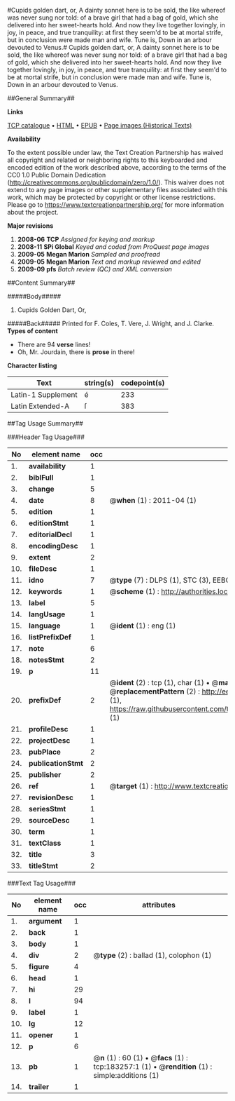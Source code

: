 #Cupids golden dart, or, A dainty sonnet here is to be sold, the like whereof was never sung nor told: of a brave girl that had a bag of gold, which she delivered into her sweet-hearts hold. And now they live together lovingly, in joy, in peace, and true tranquility: at first they seem'd to be at mortal strife, but in conclusion were made man and wife. Tune is, Down in an arbour devouted to Venus.#
Cupids golden dart, or, A dainty sonnet here is to be sold, the like whereof was never sung nor told: of a brave girl that had a bag of gold, which she delivered into her sweet-hearts hold. And now they live together lovingly, in joy, in peace, and true tranquility: at first they seem'd to be at mortal strife, but in conclusion were made man and wife. Tune is, Down in an arbour devouted to Venus.

##General Summary##

**Links**

[TCP catalogue](http://www.ota.ox.ac.uk/tcp/)  • 
[HTML](http://tei.it.ox.ac.uk/tcp/Texts-HTML/free/B02/B02546.html)  • 
[EPUB](http://tei.it.ox.ac.uk/tcp/Texts-EPUB/free/B02/B02546.epub) • 
[Page images (Historical Texts)](https://historicaltexts.jisc.ac.uk/eebo-99887085e)

**Availability**

To the extent possible under law, the Text Creation Partnership has waived all copyright and related or neighboring rights to this keyboarded and encoded edition of the work described above, according to the terms of the CC0 1.0 Public Domain Dedication (http://creativecommons.org/publicdomain/zero/1.0/). This waiver does not extend to any page images or other supplementary files associated with this work, which may be protected by copyright or other license restrictions. Please go to https://www.textcreationpartnership.org/ for more information about the project.

**Major revisions**

1. __2008-06__ __TCP__ *Assigned for keying and markup*
1. __2008-11__ __SPi Global__ *Keyed and coded from ProQuest page images*
1. __2009-05__ __Megan Marion__ *Sampled and proofread*
1. __2009-05__ __Megan Marion__ *Text and markup reviewed and edited*
1. __2009-09__ __pfs__ *Batch review (QC) and XML conversion*

##Content Summary##

#####Body#####

1. Cupids Golden Dart, Or,

#####Back#####
Printed for F. Coles, T. Vere, J. Wright, and J. Clarke.
**Types of content**

  * There are 94 **verse** lines!
  * Oh, Mr. Jourdain, there is **prose** in there!

**Character listing**


|Text|string(s)|codepoint(s)|
|---|---|---|
|Latin-1 Supplement|é|233|
|Latin Extended-A|ſ|383|

##Tag Usage Summary##

###Header Tag Usage###

|No|element name|occ|attributes|
|---|---|---|---|
|1.|__availability__|1||
|2.|__biblFull__|1||
|3.|__change__|5||
|4.|__date__|8| @__when__ (1) : 2011-04 (1)|
|5.|__edition__|1||
|6.|__editionStmt__|1||
|7.|__editorialDecl__|1||
|8.|__encodingDesc__|1||
|9.|__extent__|2||
|10.|__fileDesc__|1||
|11.|__idno__|7| @__type__ (7) : DLPS (1), STC (3), EEBO-CITATION (1), PROQUEST (1), VID (1)|
|12.|__keywords__|1| @__scheme__ (1) : http://authorities.loc.gov/ (1)|
|13.|__label__|5||
|14.|__langUsage__|1||
|15.|__language__|1| @__ident__ (1) : eng (1)|
|16.|__listPrefixDef__|1||
|17.|__note__|6||
|18.|__notesStmt__|2||
|19.|__p__|11||
|20.|__prefixDef__|2| @__ident__ (2) : tcp (1), char (1)  •  @__matchPattern__ (2) : ([0-9\-]+):([0-9IVX]+) (1), (.+) (1)  •  @__replacementPattern__ (2) : http://eebo.chadwyck.com/downloadtiff?vid=$1&page=$2 (1), https://raw.githubusercontent.com/textcreationpartnership/Texts/master/tcpchars.xml#$1 (1)|
|21.|__profileDesc__|1||
|22.|__projectDesc__|1||
|23.|__pubPlace__|2||
|24.|__publicationStmt__|2||
|25.|__publisher__|2||
|26.|__ref__|1| @__target__ (1) : http://www.textcreationpartnership.org/docs/. (1)|
|27.|__revisionDesc__|1||
|28.|__seriesStmt__|1||
|29.|__sourceDesc__|1||
|30.|__term__|1||
|31.|__textClass__|1||
|32.|__title__|3||
|33.|__titleStmt__|2||


###Text Tag Usage###

|No|element name|occ|attributes|
|---|---|---|---|
|1.|__argument__|1||
|2.|__back__|1||
|3.|__body__|1||
|4.|__div__|2| @__type__ (2) : ballad (1), colophon (1)|
|5.|__figure__|4||
|6.|__head__|1||
|7.|__hi__|29||
|8.|__l__|94||
|9.|__label__|1||
|10.|__lg__|12||
|11.|__opener__|1||
|12.|__p__|6||
|13.|__pb__|1| @__n__ (1) : 60 (1)  •  @__facs__ (1) : tcp:183257:1 (1)  •  @__rendition__ (1) : simple:additions (1)|
|14.|__trailer__|1||
